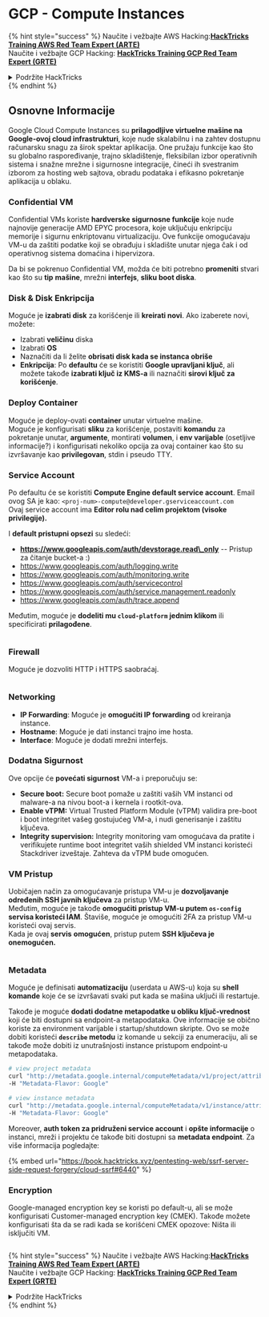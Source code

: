 # GCP - Compute Instances

{% hint style="success" %}
Naučite i vežbajte AWS Hacking:<img src="/.gitbook/assets/image.png" alt="" data-size="line">[**HackTricks Training AWS Red Team Expert (ARTE)**](https://training.hacktricks.xyz/courses/arte)<img src="/.gitbook/assets/image.png" alt="" data-size="line">\
Naučite i vežbajte GCP Hacking: <img src="/.gitbook/assets/image (2).png" alt="" data-size="line">[**HackTricks Training GCP Red Team Expert (GRTE)**<img src="/.gitbook/assets/image (2).png" alt="" data-size="line">](https://training.hacktricks.xyz/courses/grte)

<details>

<summary>Podržite HackTricks</summary>

* Proverite [**planove pretplate**](https://github.com/sponsors/carlospolop)!
* **Pridružite se** 💬 [**Discord grupi**](https://discord.gg/hRep4RUj7f) ili [**telegram grupi**](https://t.me/peass) ili **pratite** nas na **Twitteru** 🐦 [**@hacktricks\_live**](https://twitter.com/hacktricks\_live)**.**
* **Delite hakovanje trikove slanjem PR-ova na** [**HackTricks**](https://github.com/carlospolop/hacktricks) i [**HackTricks Cloud**](https://github.com/carlospolop/hacktricks-cloud) github repozitorijume.

</details>
{% endhint %}

## Osnovne Informacije

Google Cloud Compute Instances su **prilagodljive virtuelne mašine na Google-ovoj cloud infrastrukturi**, koje nude skalabilnu i na zahtev dostupnu računarsku snagu za širok spektar aplikacija. One pružaju funkcije kao što su globalno raspoređivanje, trajno skladištenje, fleksibilan izbor operativnih sistema i snažne mrežne i sigurnosne integracije, čineći ih svestranim izborom za hosting web sajtova, obradu podataka i efikasno pokretanje aplikacija u oblaku.

### Confidential VM

Confidential VMs koriste **hardverske sigurnosne funkcije** koje nude najnovije generacije AMD EPYC procesora, koje uključuju enkripciju memorije i sigurnu enkriptovanu virtualizaciju. Ove funkcije omogućavaju VM-u da zaštiti podatke koji se obrađuju i skladište unutar njega čak i od operativnog sistema domaćina i hipervizora.

Da bi se pokrenuo Confidential VM, možda će biti potrebno **promeniti** stvari kao što su **tip** **mašine**, mrežni **interfejs**, **sliku boot diska**.

### Disk & Disk Enkripcija

Moguće je **izabrati disk** za korišćenje ili **kreirati novi**. Ako izaberete novi, možete:

* Izabrati **veličinu** diska
* Izabrati **OS**
* Naznačiti da li želite **obrisati disk kada se instanca obriše**
* **Enkripcija**: Po **defaultu** će se koristiti **Google upravljani ključ**, ali možete takođe **izabrati ključ iz KMS-a** ili naznačiti **sirovi ključ za korišćenje**.

### Deploy Container

Moguće je deploy-ovati **container** unutar virtuelne mašine.\
Moguće je konfigurisati **sliku** za korišćenje, postaviti **komandu** za pokretanje unutar, **argumente**, montirati **volumen**, i **env varijable** (osetljive informacije?) i konfigurisati nekoliko opcija za ovaj container kao što su izvršavanje kao **privilegovan**, stdin i pseudo TTY.

### Service Account

Po defaultu će se koristiti **Compute Engine default service account**. Email ovog SA je kao: `<proj-num>-compute@developer.gserviceaccount.com`\
Ovaj service account ima **Editor rolu nad celim projektom (visoke privilegije).**

I **default pristupni opsezi** su sledeći:

* **https://www.googleapis.com/auth/devstorage.read\_only** -- Pristup za čitanje bucket-a :)
* https://www.googleapis.com/auth/logging.write
* https://www.googleapis.com/auth/monitoring.write
* https://www.googleapis.com/auth/servicecontrol
* https://www.googleapis.com/auth/service.management.readonly
* https://www.googleapis.com/auth/trace.append

Međutim, moguće je **dodeliti mu `cloud-platform` jednim klikom** ili specificirati **prilagođene**.

<figure><img src="../../../../.gitbook/assets/image (327).png" alt=""><figcaption></figcaption></figure>

### Firewall

Moguće je dozvoliti HTTP i HTTPS saobraćaj.

<figure><img src="../../../../.gitbook/assets/image (326).png" alt=""><figcaption></figcaption></figure>

### Networking

* **IP Forwarding**: Moguće je **omogućiti IP forwarding** od kreiranja instance.
* **Hostname**: Moguće je dati instanci trajno ime hosta.
* **Interface**: Moguće je dodati mrežni interfejs.

### Dodatna Sigurnost

Ove opcije će **povećati sigurnost** VM-a i preporučuju se:

* **Secure boot:** Secure boot pomaže u zaštiti vaših VM instanci od malware-a na nivou boot-a i kernela i rootkit-ova.
* **Enable vTPM:** Virtual Trusted Platform Module (vTPM) validira pre-boot i boot integritet vašeg gostujućeg VM-a, i nudi generisanje i zaštitu ključeva.
* **Integrity supervision:** Integrity monitoring vam omogućava da pratite i verifikujete runtime boot integritet vaših shielded VM instanci koristeći Stackdriver izveštaje. Zahteva da vTPM bude omogućen.

### VM Pristup

Uobičajen način za omogućavanje pristupa VM-u je **dozvoljavanje određenih SSH javnih ključeva** za pristup VM-u.\
Međutim, moguće je takođe **omogućiti pristup VM-u putem `os-config` servisa koristeći IAM**. Štaviše, moguće je omogućiti 2FA za pristup VM-u koristeći ovaj servis.\
Kada je ovaj **servis** **omogućen**, pristup putem **SSH ključeva je onemogućen.**

<figure><img src="../../../../.gitbook/assets/image (328).png" alt=""><figcaption></figcaption></figure>

### Metadata

Moguće je definisati **automatizaciju** (userdata u AWS-u) koja su **shell komande** koje će se izvršavati svaki put kada se mašina uključi ili restartuje.

Takođe je moguće **dodati dodatne metapodatke u obliku ključ-vrednost** koji će biti dostupni sa endpoint-a metapodataka. Ove informacije se obično koriste za environment varijable i startup/shutdown skripte. Ovo se može dobiti koristeći **`describe` metodu** iz komande u sekciji za enumeraciju, ali se takođe može dobiti iz unutrašnjosti instance pristupom endpoint-u metapodataka.
```bash
# view project metadata
curl "http://metadata.google.internal/computeMetadata/v1/project/attributes/?recursive=true&alt=text" \
-H "Metadata-Flavor: Google"

# view instance metadata
curl "http://metadata.google.internal/computeMetadata/v1/instance/attributes/?recursive=true&alt=text" \
-H "Metadata-Flavor: Google"
```
Moreover, **auth token za pridruženi service account** i **opšte informacije** o instanci, mreži i projektu će takođe biti dostupni sa **metadata endpoint**. Za više informacija pogledajte:

{% embed url="https://book.hacktricks.xyz/pentesting-web/ssrf-server-side-request-forgery/cloud-ssrf#6440" %}

### Encryption

Google-managed encryption key se koristi po default-u, ali se može konfigurisati Customer-managed encryption key (CMEK). Takođe možete konfigurisati šta da se radi kada se korišćeni CMEK opozove: Ništa ili isključiti VM.

<figure><img src="../../../../.gitbook/assets/image (329).png" alt=""><figcaption></figcaption></figure>

{% hint style="success" %}
Naučite i vežbajte AWS Hacking:<img src="/.gitbook/assets/image.png" alt="" data-size="line">[**HackTricks Training AWS Red Team Expert (ARTE)**](https://training.hacktricks.xyz/courses/arte)<img src="/.gitbook/assets/image.png" alt="" data-size="line">\
Naučite i vežbajte GCP Hacking: <img src="/.gitbook/assets/image (2).png" alt="" data-size="line">[**HackTricks Training GCP Red Team Expert (GRTE)**<img src="/.gitbook/assets/image (2).png" alt="" data-size="line">](https://training.hacktricks.xyz/courses/grte)

<details>

<summary>Podržite HackTricks</summary>

* Pogledajte [**subscription plans**](https://github.com/sponsors/carlospolop)!
* **Pridružite se** 💬 [**Discord grupi**](https://discord.gg/hRep4RUj7f) ili [**telegram grupi**](https://t.me/peass) ili **pratite** nas na **Twitter-u** 🐦 [**@hacktricks\_live**](https://twitter.com/hacktricks\_live)**.**
* **Delite hacking trikove slanjem PR-ova na** [**HackTricks**](https://github.com/carlospolop/hacktricks) i [**HackTricks Cloud**](https://github.com/carlospolop/hacktricks-cloud) github repozitorijume.

</details>
{% endhint %}
